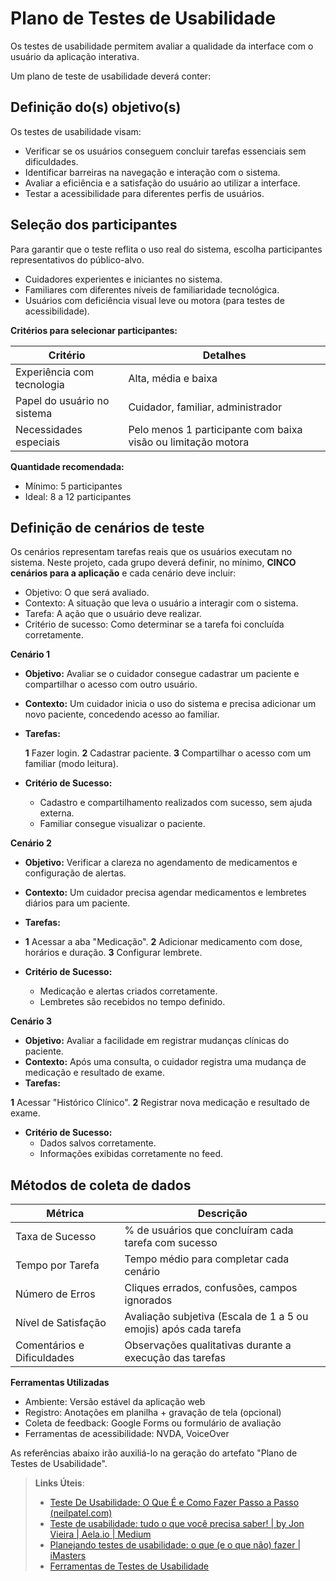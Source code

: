 # Plano de Testes de Usabilidade

Os testes de usabilidade permitem avaliar a qualidade da interface com o usuário da aplicação interativa.

Um plano de teste de usabilidade deverá conter: 

## Definição do(s) objetivo(s)

Os testes de usabilidade visam:

- Verificar se os usuários conseguem concluir tarefas essenciais sem dificuldades.
- Identificar barreiras na navegação e interação com o sistema.
- Avaliar a eficiência e a satisfação do usuário ao utilizar a interface.
- Testar a acessibilidade para diferentes perfis de usuários.

## Seleção dos participantes

Para garantir que o teste reflita o uso real do sistema, escolha participantes representativos do público-alvo.

- Cuidadores experientes e iniciantes no sistema.
- Familiares com diferentes níveis de familiaridade tecnológica.
- Usuários com deficiência visual leve ou motora (para testes de acessibilidade).

**Critérios para selecionar participantes:**

| Critério                         | Detalhes                                                        |
|----------------------------------|------------------------------------------------------------------|
| Experiência com tecnologia       | Alta, média e baixa                                              |
| Papel do usuário no sistema      | Cuidador, familiar, administrador                               |
| Necessidades especiais           | Pelo menos 1 participante com baixa visão ou limitação motora   |

**Quantidade recomendada:**

- Mínimo: 5 participantes
- Ideal: 8 a 12 participantes


## Definição de cenários de teste

Os cenários representam tarefas reais que os usuários executam no sistema. Neste projeto, cada grupo deverá definir, no mínimo, **CINCO cenários para a aplicação** e cada cenário deve incluir:

- Objetivo: O que será avaliado.
- Contexto: A situação que leva o usuário a interagir com o sistema.
- Tarefa: A ação que o usuário deve realizar.
- Critério de sucesso: Como determinar se a tarefa foi concluída corretamente.

**Cenário 1**

- **Objetivo:** Avaliar se o cuidador consegue cadastrar um paciente e compartilhar o acesso com outro usuário.
- **Contexto:** Um cuidador inicia o uso do sistema e precisa adicionar um novo paciente, concedendo acesso ao familiar.
- **Tarefas:**

  **1** Fazer login.
  **2** Cadastrar paciente.
  **3** Compartilhar o acesso com um familiar (modo leitura).
  
- **Critério de Sucesso:**
  - Cadastro e compartilhamento realizados com sucesso, sem ajuda externa.
  - Familiar consegue visualizar o paciente.


  
 **Cenário 2**
- **Objetivo:** Verificar a clareza no agendamento de medicamentos e configuração de alertas.
- **Contexto:** Um cuidador precisa agendar medicamentos e lembretes diários para um paciente.
- **Tarefas:**
- 
  **1** Acessar a aba "Medicação".
  **2** Adicionar medicamento com dose, horários e duração.
  **3** Configurar lembrete.
  
- **Critério de Sucesso:**
  - Medicação e alertas criados corretamente.
  - Lembretes são recebidos no tempo definido.
 

**Cenário 3**
- **Objetivo:** Avaliar a facilidade em registrar mudanças clínicas do paciente.
- **Contexto:** Após uma consulta, o cuidador registra uma mudança de medicação e resultado de exame.
- **Tarefas:**

 
 **1**  Acessar "Histórico Clínico".
**2** Registrar nova medicação e resultado de exame.


- **Critério de Sucesso:**
  - Dados salvos corretamente.
  - Informações exibidas corretamente no feed.


## Métodos de coleta de dados

| **Métrica**                  | **Descrição**                                                                 |
|-----------------------------|------------------------------------------------------------------------------|
|  Taxa de Sucesso           | % de usuários que concluíram cada tarefa com sucesso                        |
|  Tempo por Tarefa          | Tempo médio para completar cada cenário                                     |
|  Número de Erros           | Cliques errados, confusões, campos ignorados                                |
|  Nível de Satisfação       | Avaliação subjetiva (Escala de 1 a 5 ou emojis) após cada tarefa            |
|  Comentários e Dificuldades| Observações qualitativas durante a execução das tarefas             


**Ferramentas Utilizadas** 

- Ambiente: Versão estável da aplicação web
- Registro: Anotações em planilha + gravação de tela (opcional)
- Coleta de feedback: Google Forms ou formulário de avaliação
- Ferramentas de acessibilidade: NVDA, VoiceOver


As referências abaixo irão auxiliá-lo na geração do artefato "Plano de Testes de Usabilidade".

> **Links Úteis**:
> - [Teste De Usabilidade: O Que É e Como Fazer Passo a Passo (neilpatel.com)](https://neilpatel.com/br/blog/teste-de-usabilidade/)
> - [Teste de usabilidade: tudo o que você precisa saber! | by Jon Vieira | Aela.io | Medium](https://medium.com/aela/teste-de-usabilidade-o-que-voc%C3%AA-precisa-saber-39a36343d9a6/)
> - [Planejando testes de usabilidade: o que (e o que não) fazer | iMasters](https://imasters.com.br/design-ux/planejando-testes-de-usabilidade-o-que-e-o-que-nao-fazer/)
> - [Ferramentas de Testes de Usabilidade](https://www.usability.gov/how-to-and-tools/resources/templates.html)
